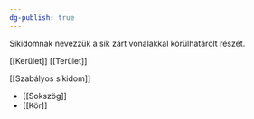 ```yaml
---
dg-publish: true
---
```

Síkidomnak nevezzük a sík zárt vonalakkal körülhatárolt részét.

[[Kerület]]
[[Terület]]

[[Szabályos síkidom]]

- [[Sokszög]]
- [[Kör]]
